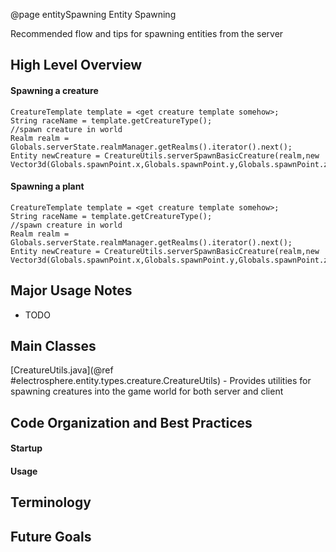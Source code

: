 @page entitySpawning Entity Spawning

Recommended flow and tips for spawning entities from the server


## High Level Overview

#### Spawning a creature
```
CreatureTemplate template = <get creature template somehow>;
String raceName = template.getCreatureType();
//spawn creature in world
Realm realm = Globals.serverState.realmManager.getRealms().iterator().next();
Entity newCreature = CreatureUtils.serverSpawnBasicCreature(realm,new Vector3d(Globals.spawnPoint.x,Globals.spawnPoint.y,Globals.spawnPoint.z),raceName,template);
```

#### Spawning a plant
```
CreatureTemplate template = <get creature template somehow>;
String raceName = template.getCreatureType();
//spawn creature in world
Realm realm = Globals.serverState.realmManager.getRealms().iterator().next();
Entity newCreature = CreatureUtils.serverSpawnBasicCreature(realm,new Vector3d(Globals.spawnPoint.x,Globals.spawnPoint.y,Globals.spawnPoint.z),raceName,template);
```



## Major Usage Notes
 - TODO












## Main Classes

[CreatureUtils.java](@ref #electrosphere.entity.types.creature.CreatureUtils) - Provides utilities for spawning creatures into the game world for both server and client




## Code Organization and Best Practices

#### Startup


#### Usage











## Terminology













## Future Goals
